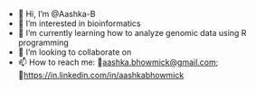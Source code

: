 - 👋 Hi, I’m @Aashka-B
- 👀 I’m interested in bioinformatics
- 🌱 I’m currently learning how to analyze genomic data using R programming 
- 💞️ I’m looking to collaborate on 
- 📫 How to reach me: 📧aashka.bhowmick@gmail.com; 🔗https://in.linkedin.com/in/aashkabhowmick

<!---
Aashka-B/Aashka-B is a ✨ special ✨ repository because its `README.md` (this file) appears on your GitHub profile.
You can click the Preview link to take a look at your changes.
--->
